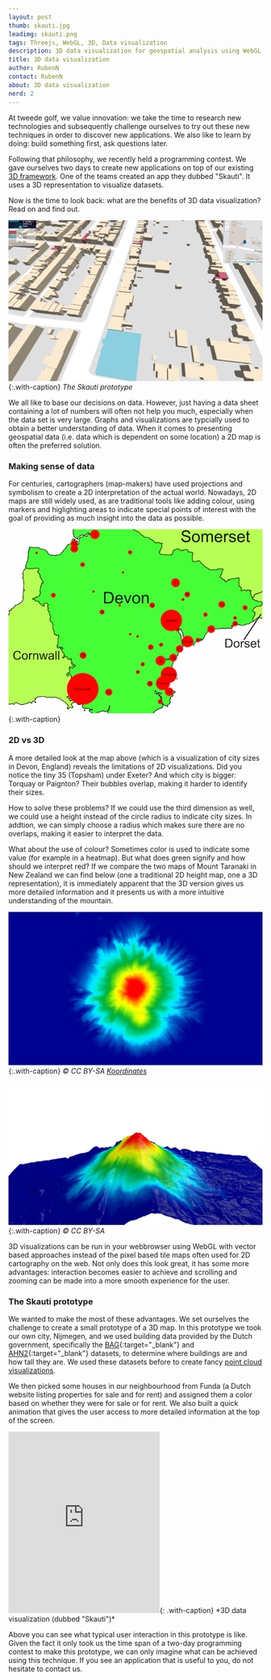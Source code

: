 ```yaml
---
layout: post
thumb: skauti.jpg
leadimg: skauti.png
tags: Threejs, WebGL, 3D, Data visualization
description: 3D data visualization for geospatial analysis using WebGL and Three.js
title: 3D data visualization
author: RubenN
contact: RubenN
about: 3D data visualization
nerd: 2
---
```


At tweede golf, we value innovation: we take the time to research new technologies and subsequently challenge ourselves to try out these new techniques in order to discover new applications. We also like to learn by doing: build something first, ask questions later. 

Following that philosophy, we recently held a programming contest. We gave ourselves two days to create new applications on top of our existing [3D framework]. One of the teams created an app they dubbed "Skauti". It uses a 3D representation to visualize datasets. 

Now is the time to look back: what are the benefits of 3D data visualization? Read on and find out. 

![The Skauti prototype](/assets/img/blog/skauti.png){:.with-caption}
*The Skauti prototype*

We all like to base our decisions on data. However, just having a data sheet containing a lot of numbers will often not help you much, especially when the data set is very large. Graphs and visualizations are typcially used to obtain a better understanding of data. When it comes to presenting geospatial data (i.e. data which is dependent on some location) a 2D map is often the preferred solution.

### Making sense of data

For centuries, cartographers (map-makers) have used projections and symbolism
to create a 2D interpretation of the actual world. Nowadays, 2D maps are still widely used, as are traditional tools like adding colour, using markers and higlighting areas to indicate special points of interest with the goal of providing as much insight into the data as possible. 

![City size in Devon, England](/assets/img/blog/circle_map.png){:.with-caption}

###  2D vs 3D

A more detailed look at the map above (which is a visualization of city sizes in Devon, England) reveals the limitations of 2D visualizations.
Did you notice the tiny 35 (Topsham) under Exeter? And which city is bigger: Torquay or
Paignton? Their bubbles overlap, making it harder to identify their sizes.

How to solve these problems? If we could use the third dimension as well, we could use a height
instead of the circle radius to indicate city sizes. In addtion, we can simply choose a
radius which makes sure there are no overlaps, making it easier to interpret
the data.

What about the use of colour? Sometimes color is used to indicate
some value (for example in a heatmap). But what does green signify and how should we interpret red? If we compare the two maps of Mount Taranaki in New Zealand we can find below (one a traditional 2D height map, one a 3D representation), it is immediately apparent that the 3D version gives us more detailed information and it presents us with a more intuitive understanding of the mountain.

![Mt. Taranaki, New Zealand](/assets/img/blog/mt-taranaki-colors.png){:.with-caption}
*&copy; CC BY-SA [Koordinates](https://koordinates.com)*

![Mt. Taranaki, New Zealand](/assets/img/blog/mt-taranaki-3d.png){:.with-caption}
*&copy; CC BY-SA*

3D visualizations can be run in your webbrowser using WebGL with vector based approaches
instead of the pixel based tile maps often used for 2D cartography on the web. Not only does this look great, it has some more advantages: interaction
becomes easier to achieve and scrolling and zooming can be made into a more
smooth experience for the user.

### The Skauti prototype 

We wanted to make the most of these advantages. We set ourselves the challenge to create a small prototype of a 3D map. In this prototype we took our own city, Nijmegen, and we used building data provided by the Dutch government, specifically
the [BAG]{:target="_blank"} and [AHN2]{:target="_blank"} datasets, to determine
where buildings are and how tall they are. We used these datasets before to create fancy [point cloud visualizations].

We then picked some houses in
our neighbourhood from Funda (a Dutch website listing properties for sale and for
rent) and assigned them a color based on whether they were for sale
or for rent. We also built a quick animation that gives the user access to more detailed information at the top of the screen.

<iframe src="https://player.vimeo.com/video/133463503" height="360" frameborder="0" webkitallowfullscreen mozallowfullscreen allowfullscreen></iframe>{: .with-caption}
*3D data visualization (dubbed "Skauti")*

Above you can see what typical user interaction in this
prototype is like. Given the fact it only took us the time span of a two-day programming contest to make this prototype, we can only imagine what can be achieved using this technique. If you see an application that is useful to you, do not hesitate to contact us.

[3D framework]: /3d-framework/
[point cloud visualizations]: /#portfolio-planviewer-3d
[BAG]: https://data.overheid.nl/data/dataset/basisregistratie-adressen-en-gebouwen-bag-
[AHN2]: https://data.overheid.nl/data/dataset/ahn2-0-5-meter-ruw-raster



